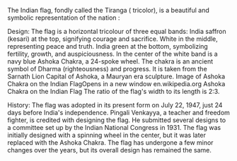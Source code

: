 The Indian flag, fondly called the Tiranga ( tricolor), is a beautiful and symbolic representation of the nation :

Design:
The flag is a horizontal tricolour of three equal bands:
India saffron (kesari) at the top, signifying courage and sacrifice.
White in the middle, representing peace and truth.
India green at the bottom, symbolizing fertility, growth, and auspiciousness.
In the center of the white band is a navy blue Ashoka Chakra, a 24-spoke wheel. The chakra is an ancient symbol of Dharma (righteousness) and progress. It is taken from the Sarnath Lion Capital of Ashoka, a Mauryan era sculpture.
Image of Ashoka Chakra on the Indian FlagOpens in a new window
en.wikipedia.org
Ashoka Chakra on the Indian Flag
The ratio of the flag's width to its length is 2:3.

History:
The flag was adopted in its present form on July 22, 1947, just 24 days before India's independence.
Pingali Venkayya, a teacher and freedom fighter, is credited with designing the flag. He submitted several designs to a committee set up by the Indian National Congress in 1931.
The flag was initially designed with a spinning wheel in the center, but it was later replaced with the Ashoka Chakra.
The flag has undergone a few minor changes over the years, but its overall design has remained the same.
